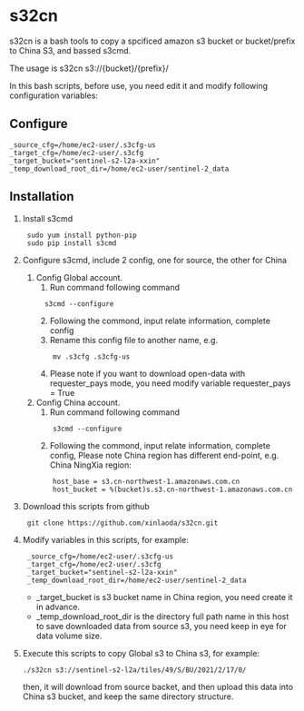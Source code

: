 # s32cn
s32cn is a bash tools to copy a spcificed amazon s3 bucket or bucket/prefix to China S3, and bassed s3cmd.

The usage is 
s32cn s3://{bucket}/{prefix}/

In this bash scripts, before use, you need edit it and modify following configuration variables:

## Configure
```
_source_cfg=/home/ec2-user/.s3cfg-us
_target_cfg=/home/ec2-user/.s3cfg
_target_bucket="sentinel-s2-l2a-xxin"
_temp_download_root_dir=/home/ec2-user/sentinel-2_data
```
## Installation
1. Install s3cmd
   ```
    sudo yum install python-pip
    sudo pip install s3cmd
   ```
2. Configure s3cmd, include 2 config, one for source, the other for China
   1. Config Global account.
      1. Run command following command
        ```
          s3cmd --configure
        ```
      2. Following the commond, input relate information, complete config
      3. Rename this config file to another name, e.g.
        ```
            mv .s3cfg .s3cfg-us
        ```
        4. Please note if you want to download open-data with requester_pays mode, you need modify variable requester_pays = True
   2. Config China account.
      1. Run command following command
        ```
            s3cmd --configure
        ```
      2. Following the commond, input relate information, complete config, Please note China region has different end-point, e.g. China NingXia region:
        ```
            host_base = s3.cn-northwest-1.amazonaws.com.cn
            host_bucket = %(bucket)s.s3.cn-northwest-1.amazonaws.com.cn
        ```
   
3. Download this scripts from github
   ```
    git clone https://github.com/xinlaoda/s32cn.git
   ```
4. Modify variables in this scripts, for example:
   ```
    _source_cfg=/home/ec2-user/.s3cfg-us
    _target_cfg=/home/ec2-user/.s3cfg
    _target_bucket="sentinel-s2-l2a-xxin"
    _temp_download_root_dir=/home/ec2-user/sentinel-2_data
   ```
   - _target_bucket is s3 bucket name in China region, you need create it in advance.
   - _temp_download_root_dir is the directory full path name in this host to save downloaded data from source s3, you need keep in eye for data volume size.
5. Execute this scripts to copy Global s3 to China s3, for example:
   ```
   ./s32cn s3://sentinel-s2-l2a/tiles/49/S/BU/2021/2/17/0/
   ```
   then, it will download from source backet, and then upload this data into China s3 bucket, and keep the same directory structure.
